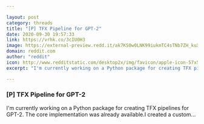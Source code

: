 ```yaml
---

layout: post
category: threads
title: "[P] TFX Pipeline for GPT-2"
date: 2020-09-30 19:57:33
link: https://vrhk.co/3cIU0H3
image: https://external-preview.redd.it/ak7KS0w0LNK99iukmTC4sTNb7ZH_kuXoZ49JcclQS_4.jpg?width=420&height=219.895287958&auto=webp&crop=420:219.895287958,smart&s=012816a86183c4d2564ffe2f3975e7430866f0d4
domain: reddit.com
author: "reddit"
icon: http://www.redditstatic.com/desktop2x/img/favicon/apple-icon-57x57.png
excerpt: "I'm currently working on a Python package for creating TFX pipelines for GPT-2. The core implementation was already available.I created a custom..."

---
```


### [P] TFX Pipeline for GPT-2

I'm currently working on a Python package for creating TFX pipelines for GPT-2. The core implementation was already available.I created a custom...